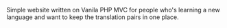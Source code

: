 Simple website written on Vanila PHP MVC for people who's learning a new language and want to keep the translation pairs in one place.

